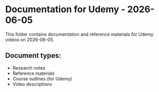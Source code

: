 # Documentation for Udemy - 2026-06-05

This folder contains documentation and reference materials for Udemy videos on 2026-06-05.

## Document types:
- Research notes
- Reference materials
- Course outlines (for Udemy)
- Video descriptions
